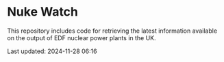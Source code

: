 # Nuke Watch

This repository includes code for retrieving the latest information available on the output of EDF nuclear power plants in the UK.

Last updated: 2024-11-28 06:16